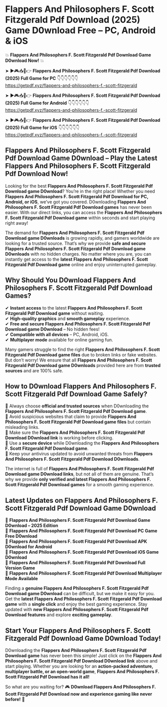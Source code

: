 # Flappers And Philosophers F. Scott Fitzgerald Pdf Download (2025) Game D0wnload Free – PC, Android & iOS

💥 **Flappers And Philosophers F. Scott Fitzgerald Pdf Download Game D0wnload Now!** 💥  

➤ ►🎮📥📱👉 **Flappers And Philosophers F. Scott Fitzgerald Pdf Download (2025) Full Game for PC** 👇👇👇👇👇👇  
https://getpdf.xyz/flappers-and-philosophers-f.-scott-fitzgerald  

➤ ►🎮📥📱👉 **Flappers And Philosophers F. Scott Fitzgerald Pdf Download (2025) Full Game for Android** 👇👇👇👇👇👇  
https://getpdf.xyz/flappers-and-philosophers-f.-scott-fitzgerald  

➤ ►🎮📥📱👉 **Flappers And Philosophers F. Scott Fitzgerald Pdf Download (2025) Full Game for iOS** 👇👇👇👇👇👇  
https://getpdf.xyz/flappers-and-philosophers-f.-scott-fitzgerald  

## Flappers And Philosophers F. Scott Fitzgerald Pdf Download Game D0wnload – Play the Latest Flappers And Philosophers F. Scott Fitzgerald Pdf Download Now!

Looking for the best **Flappers And Philosophers F. Scott Fitzgerald Pdf Download game D0wnload**? You’re in the right place! Whether you need **Flappers And Philosophers F. Scott Fitzgerald Pdf Download for PC, Android, or iOS**, we’ve got you covered. D0wnloading **Flappers And Philosophers F. Scott Fitzgerald Pdf Download games** has never been easier. With our direct links, you can access the **Flappers And Philosophers F. Scott Fitzgerald Pdf Download game** within seconds and start playing right away!  

The demand for **Flappers And Philosophers F. Scott Fitzgerald Pdf Download game D0wnloads** is growing rapidly, and gamers worldwide are looking for a trusted source. That’s why we provide **safe and secure Flappers And Philosophers F. Scott Fitzgerald Pdf Download game D0wnloads** with no hidden charges. No matter where you are, you can instantly get access to the **latest Flappers And Philosophers F. Scott Fitzgerald Pdf Download game** online and enjoy uninterrupted gameplay.  

## **Why Should You D0wnload Flappers And Philosophers F. Scott Fitzgerald Pdf Download Games?**  

✔ **Instant access** to the latest **Flappers And Philosophers F. Scott Fitzgerald Pdf Download game** without waiting.  
✔ **High-quality graphics** and **smooth gameplay** experience.  
✔ **Free and secure Flappers And Philosophers F. Scott Fitzgerald Pdf Download game D0wnload** – No hidden fees!  
✔ **Compatible with all devices** – PC, Android, iOS.  
✔ **Multiplayer mode** available for online gaming fun.  

Many gamers struggle to find the right **Flappers And Philosophers F. Scott Fitzgerald Pdf Download game files** due to broken links or fake websites. But don’t worry! We ensure that all **Flappers And Philosophers F. Scott Fitzgerald Pdf Download game D0wnloads** provided here are from **trusted sources** and are 100% safe.  

## **How to D0wnload Flappers And Philosophers F. Scott Fitzgerald Pdf Download Game Safely?**  

📌 Always choose **official and trusted sources** when D0wnloading the **Flappers And Philosophers F. Scott Fitzgerald Pdf Download game**.  
📌 Avoid suspicious websites that claim to provide **Flappers And Philosophers F. Scott Fitzgerald Pdf Download game files** but contain misleading links.  
📌 Make sure the **Flappers And Philosophers F. Scott Fitzgerald Pdf Download D0wnload link** is working before clicking.  
📌 Use a **secure device** while D0wnloading the **Flappers And Philosophers F. Scott Fitzgerald Pdf Download game**.  
📌 Keep your antivirus updated to avoid unwanted threats from **Flappers And Philosophers F. Scott Fitzgerald Pdf Download D0wnloads**.  

The internet is full of **Flappers And Philosophers F. Scott Fitzgerald Pdf Download game D0wnload links**, but not all of them are genuine. That’s why we provide **only verified and latest Flappers And Philosophers F. Scott Fitzgerald Pdf Download games** for a smooth gaming experience.  

## **Latest Updates on Flappers And Philosophers F. Scott Fitzgerald Pdf Download Game D0wnload**  

🔹 **Flappers And Philosophers F. Scott Fitzgerald Pdf Download Game D0wnload – 2025 Edition**  
🔹 **Flappers And Philosophers F. Scott Fitzgerald Pdf Download PC Game Free D0wnload**  
🔹 **Flappers And Philosophers F. Scott Fitzgerald Pdf Download APK D0wnload for Android**  
🔹 **Flappers And Philosophers F. Scott Fitzgerald Pdf Download iOS Game D0wnload**  
🔹 **Flappers And Philosophers F. Scott Fitzgerald Pdf Download Full Version Game**  
🔹 **Flappers And Philosophers F. Scott Fitzgerald Pdf Download Multiplayer Mode Available**  

Finding a **genuine Flappers And Philosophers F. Scott Fitzgerald Pdf Download game D0wnload** can be difficult, but we make it easy for you. Get the **latest Flappers And Philosophers F. Scott Fitzgerald Pdf Download game** with a **single click** and enjoy the best gaming experience. Stay updated with **new Flappers And Philosophers F. Scott Fitzgerald Pdf Download features** and explore **exciting gameplay**.  

## **Start Your Flappers And Philosophers F. Scott Fitzgerald Pdf Download Game D0wnload Today!**  

D0wnloading the **Flappers And Philosophers F. Scott Fitzgerald Pdf Download game** has never been this simple! Just click on the **Flappers And Philosophers F. Scott Fitzgerald Pdf Download D0wnload link** above and start playing. Whether you are looking for an **action-packed adventure, multiplayer battle, or an open-world game**, **Flappers And Philosophers F. Scott Fitzgerald Pdf Download has it all!**  

So what are you waiting for? 🎮 **D0wnload Flappers And Philosophers F. Scott Fitzgerald Pdf Download now and experience gaming like never before!** 🚀  